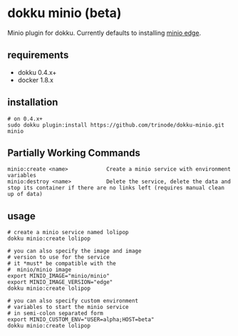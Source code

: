 # dokku minio (beta) 

Minio plugin for dokku. Currently defaults to installing [minio edge](https://hub.docker.com/minio/minio/).

## requirements

- dokku 0.4.x+
- docker 1.8.x

## installation

```shell
# on 0.4.x+
sudo dokku plugin:install https://github.com/trinode/dokku-minio.git minio
```



## Partially Working Commands

```
minio:create <name>            Create a minio service with environment variables
minio:destroy <name>           Delete the service, delete the data and stop its container if there are no links left (requires manual clean up of data)

```


## usage

```shell
# create a minio service named lolipop
dokku minio:create lolipop

# you can also specify the image and image
# version to use for the service
# it *must* be compatible with the
#  minio/minio image
export MINIO_IMAGE="minio/minio"
export MINIO_IMAGE_VERSION="edge"
dokku minio:create lolipop

# you can also specify custom environment
# variables to start the minio service
# in semi-colon separated form
export MINIO_CUSTOM_ENV="USER=alpha;HOST=beta"
dokku minio:create lolipop
```
